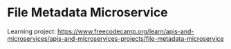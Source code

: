 # File Metadata Microservice

Learning project: https://www.freecodecamp.org/learn/apis-and-microservices/apis-and-microservices-projects/file-metadata-microservice
